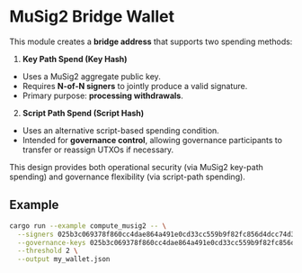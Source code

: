 # MuSig2 Bridge Wallet

This module creates a **bridge address** that supports two spending methods:

1. **Key Path Spend (Key Hash)**

- Uses a MuSig2 aggregate public key.
- Requires **N-of-N signers** to jointly produce a valid signature.
- Primary purpose: **processing withdrawals**.

2. **Script Path Spend (Script Hash)**

- Uses an alternative script-based spending condition.
- Intended for **governance control**, allowing governance participants to transfer or reassign UTXOs if necessary.

This design provides both operational security (via MuSig2 key-path spending) and governance flexibility (via
script-path spending).

## Example

```sh
cargo run --example compute_musig2 -- \
  --signers 025b3c069378f860cc4dae864a491e0cd33cc559b9f82fc856d4dcc74d3d763241,03c2871e18d4fb503ead90461da747b40df5e28da0fd3e067f3731f1a28da60ddf \
  --governance-keys 025b3c069378f860cc4dae864a491e0cd33cc559b9f82fc856d4dcc74d3d763241,03c2871e18d4fb503ead90461da747b40df5e28da0fd3e067f3731f1a28da60ddf,03445c516584d751643442bea558be2c5d77a6c3377e86fe6e78e3b992dd68ac62 \
  --threshold 2 \
  --output my_wallet.json
```
